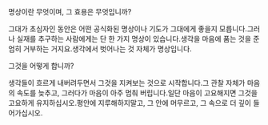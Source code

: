 명상이란 무엇이며, 그 효용은 무엇입니까?

그대가 초심자인 동안은 어떤 공식화된 명상이나 기도가 그대에게 좋을지 모릅니다.그러나 실재를 추구하는 사람에게는 단 한 가지 명상이 있습니다.생각을 마음에 품는 것을 준엄히 거부하는 거지요.생각에서 벗어나는 것 자체가 명상입니다.

그것을 어떻게 합니까?

생각들이 흐르게 내버려두면서 그것을 지켜보는 것으로 시작합니다.그 관찰 자체가 마음의 속도를 늦추고, 그러다가 마음이 아주 멈춰 버립니다.일단 마음이 고요해지면 그것을 고요하게 유지하십시오.평안에 지루해하지말고, 그 안에 머무르고, 그 속으로 더 깊이 들어가십시오.
